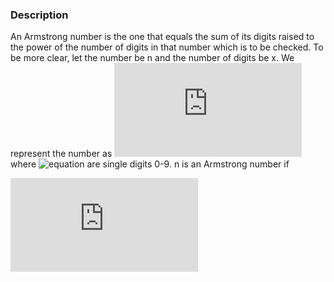 ### Description
An Armstrong number is the one that equals the sum of its digits raised to the power of the number of digits in that number which is to be checked. To be more clear, let the number be n and the number of digits be x. We represent the number as ![equation](http://www.sciweavers.org/tex2img.php?eq=%20n_%7Bx%7D%20n_%7Bx-1%7D%20n_%7Bx-2%7D...%20n_%7B2%7D%20n_%7B2%7D%20n_%7B1%7D&bc=White&fc=Black&im=jpg&fs=12&ff=arev&edit=0) where ![equation](http://bit.ly/2abQwM9) are single digits 0-9. n is an Armstrong number if

![equation](http://www.sciweavers.org/tex2img.php?eq=n_%7B1%7D%5Ex%20%20%2B%20n_%7B2%7D%5Ex%20%2B%20n_%7B3%7D%5Ex%20%2B%20n_%7Bx1%7D%5Ex%20%2B%20n_%7Bx%7D%5Ex%20%3D%20n&bc=White&fc=Black&im=jpg&fs=12&ff=arev&edit=0)

